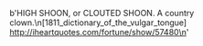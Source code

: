 b'HIGH SHOON, or CLOUTED SHOON. A country clown.\n[1811_dictionary_of_the_vulgar_tongue] http://iheartquotes.com/fortune/show/57480\n'
